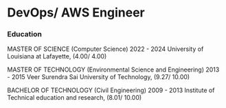 # DevOps/ AWS Engineer

### Education
MASTER OF SCIENCE (Computer Science)						           	             	    2022 - 2024
University of Louisiana at Lafayette, (4.00/ 4.00)

MASTER OF TECHNOLOGY (Environmental Science and Engineering)             		  2013 - 2015
Veer Surendra Sai University of Technology, (9.27/ 10.00)	

BACHELOR OF TECHNOLOGY (Civil Engineering)							          		        2009 - 2013
Institute of Technical education and research, (8.01/ 10.00)

